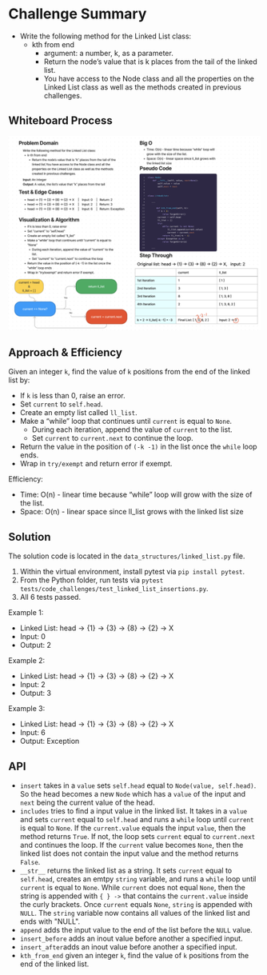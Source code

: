 # Challenge Summary

* Write the following method for the Linked List class:
  * kth from end
    * argument: a number, k, as a parameter.
    * Return the node’s value that is k places from the tail of the linked list.
    * You have access to the Node class and all the properties on the Linked List class as well as the methods created in previous challenges.

## Whiteboard Process

![White Board CC07](linked_list_kth.png)

## Approach & Efficiency

Given an integer `k`, find the value of `k` positions from the end of the linked list by:
* If `k` is less than 0, raise an error.
* Set `current` to `self.head`.
* Create an empty list called `ll_list`.
* Make a “while” loop that continues until `current` is equal to `None`.
  * During each iteration, append the value of `current` to the list.
  * Set `current` to `current.next` to continue the loop.
* Return the value in the position of `(-k -1)` in the list once the `while` loop ends.
* Wrap in `try/exempt` and return error if exempt.

Efficiency:
* Time: O(n) - linear time because “while” loop will grow with the size of the list.
* Space: O(n) - linear space since ll_list grows with the linked list size

## Solution

The solution code is located in the `data_structures/linked_list.py` file.

1. Within the virtual environment, install pytest via `pip install pytest`.
2. From the Python folder, run tests via `pytest tests/code_challenges/test_linked_list_insertions.py`.
3. All 6 tests passed.

Example 1:
* Linked List: head -> {1} -> {3} -> {8} -> {2} -> X
* Input: 0
* Output: 2

Example 2:
* Linked List: head -> {1} -> {3} -> {8} -> {2} -> X
* Input: 2
* Output: 3

Example 3:
* Linked List: head -> {1} -> {3} -> {8} -> {2} -> X
* Input: 6
* Output: Exception

## API

* `insert` takes in a `value` sets `self.head` equal to `Node(value, self.head)`. So the head becomes a new `Node` which has a `value` of the input and `next` being the current value of the head.
* `includes` tries to find a input value in the linked list. It takes in a `value` and sets `current` equal to `self.head` and runs a `while` loop until `current` is equal to `None`. If the `current.value` equals the input `value`, then the method returns `True`. If not, the loop sets `current` equal to `current.next` and continues the loop. If the `current` value becomes `None`, then the linked list does not contain the input value and the method returns `False`.
* `__str__` returns the linked list as a string. It sets `current` equal to `self.head`, creates an emtpy `string` variable, and runs a `while` loop until `current` is equal to `None`. While `current` does not equal `None`, then the string is appended with `{ } ->` that contains the `current.value` inside the curly brackets. Once `current` equals `None`, `string` is appended with `NULL`. The `string` variable now contains all values of the linked list and ends with "NULL".
* `append` adds the input value to the end of the list before the `NULL` value.
* `insert_before` adds an inout value before another a specified input.
* `insert_after`adds an inout value before another a specified input.
* `kth_from_end` given an integer `k`, find the value of `k` positions from the end of the linked list.
